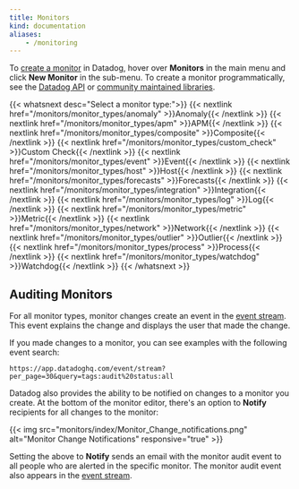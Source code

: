 ```yaml
---
title: Monitors
kind: documentation
aliases:
    - /monitoring
---
```


To [create a monitor][1] in Datadog, hover over **Monitors** in the main menu and click **New Monitor** in the sub-menu. To create a monitor programmatically, see the [Datadog API][2] or [community maintained libraries][3].

{{< whatsnext desc="Select a monitor type:">}}
    {{< nextlink href="/monitors/monitor_types/anomaly" >}}Anomaly{{< /nextlink >}}
    {{< nextlink href="/monitors/monitor_types/apm" >}}APM{{< /nextlink >}}
    {{< nextlink href="/monitors/monitor_types/composite" >}}Composite{{< /nextlink >}}
    {{< nextlink href="/monitors/monitor_types/custom_check" >}}Custom Check{{< /nextlink >}}
    {{< nextlink href="/monitors/monitor_types/event" >}}Event{{< /nextlink >}}
    {{< nextlink href="/monitors/monitor_types/host" >}}Host{{< /nextlink >}}
    {{< nextlink href="/monitors/monitor_types/forecasts" >}}Forecasts{{< /nextlink >}}
    {{< nextlink href="/monitors/monitor_types/integration" >}}Integration{{< /nextlink >}}
    {{< nextlink href="/monitors/monitor_types/log" >}}Log{{< /nextlink >}}
    {{< nextlink href="/monitors/monitor_types/metric" >}}Metric{{< /nextlink >}}
    {{< nextlink href="/monitors/monitor_types/network" >}}Network{{< /nextlink >}}
    {{< nextlink href="/monitors/monitor_types/outlier" >}}Outlier{{< /nextlink >}}
    {{< nextlink href="/monitors/monitor_types/process" >}}Process{{< /nextlink >}}
    {{< nextlink href="/monitors/monitor_types/watchdog" >}}Watchdog{{< /nextlink >}}
{{< /whatsnext >}}

## Auditing Monitors

For all monitor types, monitor changes create an event in the [event stream][4]. This event explains the change and displays the user that made the change.

If you made changes to a monitor, you can see examples with the following event search:
```
https://app.datadoghq.com/event/stream?per_page=30&query=tags:audit%20status:all
```

Datadog also provides the ability to be notified on changes to a monitor you create. At the bottom of the monitor editor, there's an option to **Notify** recipients for all changes to the monitor:

{{< img src="monitors/index/Monitor_Change_notifications.png" alt="Monitor Change Notifications" responsive="true" >}}

Setting the above to **Notify** sends an email with the monitor audit event to all people who are alerted in the specific monitor. The monitor audit event also appears in the [event stream][4].


[1]: https://app.datadoghq.com/monitors#/create
[2]: /api/#monitors
[3]: /developers/libraries/#managing-monitors
[4]: /graphing/event_stream
